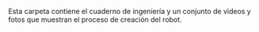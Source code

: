 Esta carpeta contiene el cuaderno de ingeniería y un conjunto de videos y fotos que muestran el proceso de creación del robot.
